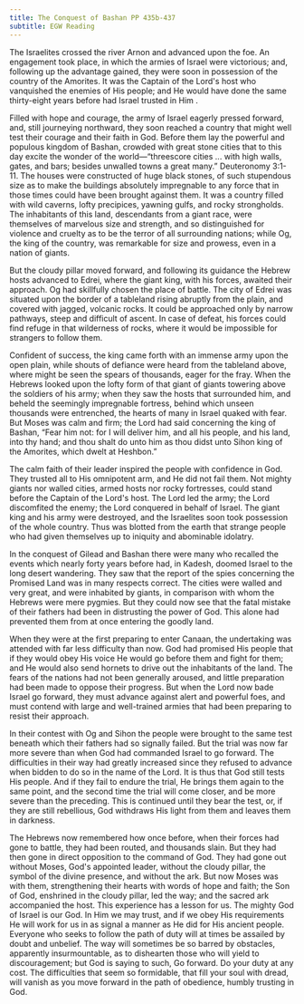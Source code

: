 ```yaml
---
title: The Conquest of Bashan PP 435b-437
subtitle: EGW Reading
---
```


The Israelites crossed the river Arnon and advanced upon the foe. An engagement took place, in which the armies of Israel were victorious; and, following up the advantage gained, they were soon in possession of the country of the Amorites. It was the Captain of the Lord's host who vanquished the enemies of His people; and He would have done the same thirty-eight years before had Israel trusted in Him .

Filled with hope and courage, the army of Israel eagerly pressed forward, and, still journeying northward, they soon reached a country that might well test their courage and their faith in God. Before them lay the powerful and populous kingdom of Bashan, crowded with great stone cities that to this day excite the wonder of the world—“threescore cities ... with high walls, gates, and bars; besides unwalled towns a great many.” Deuteronomy 3:1-11. The houses were constructed of huge black stones, of such stupendous size as to make the buildings absolutely impregnable to any force that in those times could have been brought against them. It was a country filled with wild caverns, lofty precipices, yawning gulfs, and rocky strongholds. The inhabitants of this land, descendants from a giant race, were themselves of marvelous size and strength, and so distinguished for violence and cruelty as to be the terror of all surrounding nations; while Og, the king of the country, was remarkable for size and prowess, even in a nation of giants.

But the cloudy pillar moved forward, and following its guidance the Hebrew hosts advanced to Edrei, where the giant king, with his forces, awaited their approach. Og had skillfully chosen the place of battle. The city of Edrei was situated upon the border of a tableland rising abruptly from the plain, and covered with jagged, volcanic rocks. It could be approached only by narrow pathways, steep and difficult of ascent. In case of defeat, his forces could find refuge in that wilderness of rocks, where it would be impossible for strangers to follow them.

Confident of success, the king came forth with an immense army upon the open plain, while shouts of defiance were heard from the tableland above, where might be seen the spears of thousands, eager for the fray. When the Hebrews looked upon the lofty form of that giant of giants towering above the soldiers of his army; when they saw the hosts that surrounded him, and beheld the seemingly impregnable fortress, behind which unseen thousands were entrenched, the hearts of many in Israel quaked with fear. But Moses was calm and firm; the Lord had said concerning the king of Bashan, “Fear him not: for I will deliver him, and all his people, and his land, into thy hand; and thou shalt do unto him as thou didst unto Sihon king of the Amorites, which dwelt at Heshbon.”

The calm faith of their leader inspired the people with confidence in God. They trusted all to His omnipotent arm, and He did not fail them. Not mighty giants nor walled cities, armed hosts nor rocky fortresses, could stand before the Captain of the Lord's host. The Lord led the army; the Lord discomfited the enemy; the Lord conquered in behalf of Israel. The giant king and his army were destroyed, and the Israelites soon took possession of the whole country. Thus was blotted from the earth that strange people who had given themselves up to iniquity and abominable idolatry.

In the conquest of Gilead and Bashan there were many who recalled the events which nearly forty years before had, in Kadesh, doomed Israel to the long desert wandering. They saw that the report of the spies concerning the Promised Land was in many respects correct. The cities were walled and very great, and were inhabited by giants, in comparison with whom the Hebrews were mere pygmies. But they could now see that the fatal mistake of their fathers had been in distrusting the power of God. This alone had prevented them from at once entering the goodly land.

When they were at the first preparing to enter Canaan, the undertaking was attended with far less difficulty than now. God had promised His people that if they would obey His voice He would go before them and fight for them; and He would also send hornets to drive out the inhabitants of the land. The fears of the nations had not been generally aroused, and little preparation had been made to oppose their progress. But when the Lord now bade Israel go forward, they must advance against alert and powerful foes, and must contend with large and well-trained armies that had been preparing to resist their approach.

In their contest with Og and Sihon the people were brought to the same test beneath which their fathers had so signally failed. But the trial was now far more severe than when God had commanded Israel to go forward. The difficulties in their way had greatly increased since they refused to advance when bidden to do so in the name of the Lord. It is thus that God still tests His people. And if they fail to endure the trial, He brings them again to the same point, and the second time the trial will come closer, and be more severe than the preceding. This is continued until they bear the test, or, if they are still rebellious, God withdraws His light from them and leaves them in darkness.

The Hebrews now remembered how once before, when their forces had gone to battle, they had been routed, and thousands slain. But they had then gone in direct opposition to the command of God. They had gone out without Moses, God's appointed leader, without the cloudy pillar, the symbol of the divine presence, and without the ark. But now Moses was with them, strengthening their hearts with words of hope and faith; the Son of God, enshrined in the cloudy pillar, led the way; and the sacred ark accompanied the host. This experience has a lesson for us. The mighty God of Israel is our God. In Him we may trust, and if we obey His requirements He will work for us in as signal a manner as He did for His ancient people. Everyone who seeks to follow the path of duty will at times be assailed by doubt and unbelief. The way will sometimes be so barred by obstacles, apparently insurmountable, as to dishearten those who will yield to discouragement; but God is saying to such, Go forward. Do your duty at any cost. The difficulties that seem so formidable, that fill your soul with dread, will vanish as you move forward in the path of obedience, humbly trusting in God.